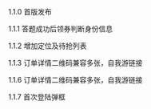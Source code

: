 1.1.0
首版发布

1.1.1
答题成功后领券判断身份信息

1.1.2
增加定位及待抢列表

1.1.3
订单详情二维码兼容多张，自我游链接

1.1.6
订单详情二维码兼容多张，自我游链接

1.1.7
首次登陆弹框